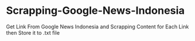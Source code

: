 # Scrapping-Google-News-Indonesia

Get Link From Google News Indonesia and Scrapping Content for Each Link then Store it to .txt file
